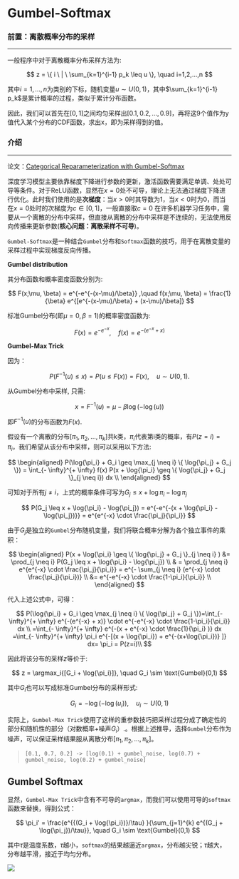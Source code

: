 # Gumbel-Softmax

<script src="https://polyfill.io/v3/polyfill.min.js?features=es6"></script>
<script src="https://cdn.jsdelivr.net/npm/mathjax@3/es5/tex-chtml.js"></script>



### 前置：离散概率分布的采样
---

一般程序中对于离散概率分布采样方法为:

$$
z = \{ i \ | \ \sum_{k=1}^{i-1} p_k \leq u \}, \quad i=1,2,...,n
$$

其中$i=1,...,n$为类别的下标，随机变量$u \sim U(0,1)$，其中$\sum_{k=1}^{i-1} p_k$是累计概率的过程，类似于累计分布函数。

因此，我们可以首先在$[0,1]$之间均匀采样出$[0.1, 0.2,...,0.9]$，再将这9个值作为y值代入某个分布的CDF函数，求出x，即为采样得到的值。

### 介绍
---

论文：[Categorical Reparameterization with Gumbel-Softmax](https://arxiv.org/abs/1611.01144v5)

深度学习模型主要依靠梯度下降进行参数的更新，激活函数需要满足单调、处处可导等条件。对于ReLU函数，显然在$x=0$处不可导，理论上无法通过梯度下降进行优化。此时我们使用的是<B>次梯度</B>：当$x>0$时其导数为1，当$x<0$时为0，而当在$x=0$处时的次梯度为$c \in [0,1]$，一般直接取$c=0$
在许多机器学习任务中，需要从一个离散的分布中采样，但直接从离散的分布中采样是不连续的，无法使用反向传播来更新参数(<B>核心问题：离散采样不可导</B>)。

```Gumbel-Softmax```是一种结合```Gumbel```分布和```Softmax```函数的技巧，用于在离散变量的采样过程中实现梯度反向传播。

<B>Gumbel distribution</B>

其分布函数和概率密度函数分别为:

$$
F(x;\mu, \beta) = e^{-e^{-(x-\mu)/\beta}} ,\quad f(x;\mu, \beta) = \frac{1}{\beta} e^{[e^{-(x-\mu)/\beta} + (x-\mu)/\beta]}
$$

标准Gumbel分布(即$\mu=0,\beta=1$)的概率密度函数为:

$$
F(x) = e^{-e^{-x}} ,\quad f(x) = e^{-(e^{-x} + x)}
$$


<B>Gumbel-Max Trick</B>

因为：

$$
P(F^{-1}(u) \leq x) = P(u \leq F(x)) = F(x), \quad u \sim U(0,1).
$$

从Gumbel分布中采样, 只需:

$$
x = F^{-1}(u) = \mu - \beta \log(-\log(u))
$$

即$F^{-1}(u)$的分布函数为$F(x)$.

假设有一个离散的分布$[\pi_1, \pi_2,...,\pi_k]$共k类，$\pi_i$代表第i类的概率，有$P(z=i)=\pi_i$，我们希望从该分布中采样，则可以采用以下方法:

$$
\begin{aligned}
P(\log{\pi_i} + G_i \geq \max_{j \neq i} \{ \log{\pi_j} + G_j \}) = \int_{- \infty}^{+ \infty} f(x) P(x + \log{\pi_i} \geq \{ \log{\pi_j} + G_j \}_{j \neq i}) dx \\
\end{aligned}
$$

可知对于所有$j \neq i$，上式的概率条件可写为$G_j \leq x + \log{\pi_i} - \log{\pi_j}$ 

$$
P(G_j \leq x + \log{\pi_i} - \log{\pi_j}) = e^{-e^{-(x + \log{\pi_i} - \log{\pi_j})}} = e^{e^{-x} \cdot \frac{\pi_j}{\pi_i}}
$$

由于$G_j$是独立的```Gumbel```分布随机变量，我们将联合概率分解为各个独立事件的乘积：

$$
\begin{aligned}
P(x + \log{\pi_i} \geq \{ \log{\pi_j} + G_j \}_{j \neq i} ) &= \prod_{j \neq i} P(G_j \leq x + \log{\pi_i} - \log{\pi_j})  \\
& = \prod_{j \neq i} e^{e^{-x} \cdot \frac{\pi_j}{\pi_i}} = e^{- \sum_{j \neq i} (e^{-x} \cdot \frac{\pi_j}{\pi_i})} \\
&= e^{-e^{-x} \cdot \frac{1-\pi_i}{\pi_i}} \\
\end{aligned}
$$

代入上述公式中，可得：

$$
P(\log{\pi_i} + G_i \geq \max_{j \neq i} \{ \log{\pi_j} + G_j \})=\int_{- \infty}^{+ \infty} e^{-(e^{-x} + x)} \cdot e^{-e^{-x} \cdot \frac{1-\pi_i}{\pi_i}} dx \\
=\int_{- \infty}^{+ \infty} e^{-(x + e^{-x} \cdot \frac{1}{\pi_i} )} dx =\int_{- \infty}^{+ \infty} \pi_i e^{-[(x + \log{\pi_i}) + e^{-(x+\log{\pi_i})} ]} dx= \pi_i = P(z=i)\\
$$

因此将该分布的采样$z$等价于:

$$
z = \argmax_i{[G_i + \log{\pi_i}]}, \quad G_i \sim \text{Gumbel}(0,1)
$$

其中$G_i$也可以写成标准Gumbel分布的采样形式:

$$
G_i = -\log(-\log(u_i)), \quad u_i \sim U(0,1)
$$

实际上，```Gumbel-Max Trick```使用了这样的重参数技巧把采样过程分成了确定性的部分和随机性的部分（对数概率+噪声$G_i$）.。根据上述推导，选择```Gumbel```分布作为噪声，可以保证采样结果服从离散分布$[\pi_1, \pi_2,...,\pi_k]$。

> ```[0.1, 0.7, 0.2] -> [log(0.1) + gumbel_noise, log(0.7) + gumbel_noise, log(0.2) + gumbel_noise]```

<B>Gumbel Softmax</B>
---

显然，```Gumbel-Max Trick```中含有不可导的```argmax```，而我们可以使用可导的```softmax```函数来替换，得到公式：

$$
\pi_i' = \frac{e^{{(G_i + \log{\pi_i})}/\tau} }{\sum_{j=1}^{k} e^{(G_j + \log{\pi_j})/\tau}}, \quad G_i \sim \text{Gumbel}(0,1)
$$

其中$\tau$是温度系数，$\tau$越小，```softmax```的结果越逼近```argmax```，分布越尖锐；$\tau$越大，分布越平滑，接近于均匀分布。

![](./img/GumbelSoftmax.png)